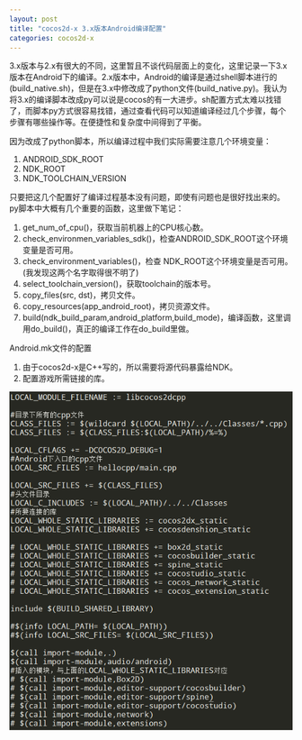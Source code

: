 ```yaml
---
layout: post
title: "cocos2d-x 3.x版本Android编译配置"
categories: cocos2d-x
---
```


3.x版本与2.x有很大的不同，这里暂且不谈代码层面上的变化，这里记录一下3.x版本在Android下的编译。2.x版本中，Android的编译是通过shell脚本进行的(build\_native.sh)，但是在3.x中修改成了python文件(build\_native.py)。我认为将3.x的编译脚本改成py可以说是cocos的有一大进步。sh配置方式太难以找错了，而脚本py方式很容易找错，通过查看代码可以知道编译经过几个步骤，每个步骤有哪些操作等。在便捷性和复杂度中间得到了平衡。

因为改成了python脚本，所以编译过程中我们实际需要注意几个环境变量：  
1. ANDROID\_SDK\_ROOT  
2. NDK\_ROOT  
3. NDK\_TOOLCHAIN\_VERSION  

只要把这几个配置好了编译过程基本没有问题，即使有问题也是很好找出来的。py脚本中大概有几个重要的函数，这里做下笔记：  
1. get\_num\_of\_cpu()，获取当前机器上的CPU核心数。  
2. check\_environmen\_variables\_sdk()，检查ANDROID\_SDK\_ROOT这个环境变量是否可用。   
3. check\_environment\_variables()，检查 NDK\_ROOT这个环境变量是否可用。(我发现这两个名字取得很不明了)   
4. select\_toolchain\_version()，获取toolchain的版本号。   
5. copy\_files(src, dst)，拷贝文件。  
6. copy\_resources(app\_android\_root)，拷贝资源文件。  
7. build(ndk\_build\_param,android\_platform,build\_mode)，编译函数，这里调用do\_build()，真正的编译工作在do\_build里做。  

Android.mk文件的配置

1. 由于cocos2d-x是C++写的，所以需要将源代码暴露给NDK。  
2. 配置游戏所需链接的库。  

![alt text](/img/2014-12-25.png)